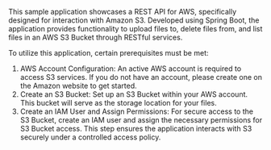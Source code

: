 This sample application showcases a REST API for AWS, specifically designed for interaction with Amazon S3. Developed using Spring Boot, the application provides functionality to upload files to, delete files from, and list files in an AWS S3 Bucket through RESTful services.

To utilize this application, certain prerequisites must be met:

1. AWS Account Configuration: An active AWS account is required to access S3 services. If you do not have an account, please create one on the Amazon website to get started.
2. Create an S3 Bucket: Set up an S3 Bucket within your AWS account. This bucket will serve as the storage location for your files.
3. Create an IAM User and Assign Permissions: For secure access to the S3 Bucket, create an IAM user and assign the necessary permissions for S3 Bucket access. This step ensures the application interacts with S3 securely under a controlled access policy.





